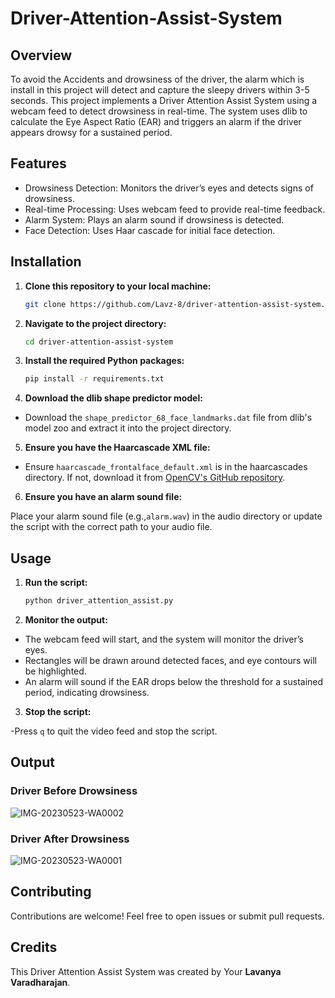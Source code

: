 # Driver-Attention-Assist-System

## Overview
To avoid the Accidents and drowsiness  of the driver, the alarm which is install in this project will detect and capture the sleepy drivers within 3-5 seconds. This project implements a Driver Attention Assist System using a webcam feed to detect drowsiness in real-time. The system uses dlib to calculate the Eye Aspect Ratio (EAR) and triggers an alarm if the driver appears drowsy for a sustained period.

## Features
- Drowsiness Detection: Monitors the driver’s eyes and detects signs of drowsiness.
- Real-time Processing: Uses webcam feed to provide real-time feedback.
- Alarm System: Plays an alarm sound if drowsiness is detected.
- Face Detection: Uses Haar cascade for initial face detection.

## Installation

1. **Clone this repository to your local machine:**

    ```bash
    git clone https://github.com/Lavz-8/driver-attention-assist-system.git
    ```

2. **Navigate to the project directory:**

    ```bash
    cd driver-attention-assist-system
    ```
 
3. **Install the required Python packages:**

    ```bash
    pip install -r requirements.txt
    ```
    
4. **Download the dlib shape predictor model:**

- Download the `shape_predictor_68_face_landmarks.dat` file from dlib's model zoo and extract it into the project directory.

5. **Ensure you have the Haarcascade XML file:**

- Ensure `haarcascade_frontalface_default.xml` is in the haarcascades directory. If not, download it from [OpenCV's GitHub repository](https://github.com/opencv/opencv/tree/master/data/haarcascades).
  
6. **Ensure you have an alarm sound file:**

Place your alarm sound file (e.g.,`alarm.wav`) in the audio directory or update the script with the correct path to your audio file.

## Usage

1. **Run the script:**

    ```bash
    python driver_attention_assist.py
    ```
    
2. **Monitor the output:**

- The webcam feed will start, and the system will monitor the driver’s eyes.
- Rectangles will be drawn around detected faces, and eye contours will be highlighted.
- An alarm will sound if the EAR drops below the threshold for a sustained period, indicating drowsiness.
  
3. **Stop the script:**

-Press `q` to quit the video feed and stop the script.

## Output

### Driver Before Drowsiness
![IMG-20230523-WA0002](https://github.com/Lavz-8/Driver-Attention-Assist-System/assets/171010558/0d34c292-a698-4261-b672-103198545d22)

### Driver After Drowsiness
![IMG-20230523-WA0001](https://github.com/Lavz-8/Driver-Attention-Assist-System/assets/145861363/700b804d-bda0-42d0-b285-b315c1a58626)

## Contributing
Contributions are welcome! Feel free to open issues or submit pull requests.

## Credits
This Driver Attention Assist System was created by Your **Lavanya Varadharajan**.
